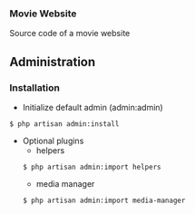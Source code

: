 ### Movie Website

Source code of a movie website

## Administration

### Installation

- Initialize default admin (admin:admin)
```
$ php artisan admin:install
```
- Optional plugins
  - helpers
  ```
  $ php artisan admin:import helpers
  ``` 
  - media manager
  ```
  $ php artisan admin:import media-manager
  ```
